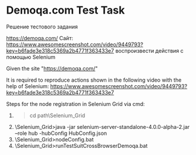 # Demoqa.com Test Task

Решение тестового задания

https://demoqa.com/
   Сайт: https://www.awesomescreenshot.com/video/9449793?key=b6fade3e318c5369a2b4771f363433e7 
   воспроизвести действия с помощью Selenium

Given the site "https://demoqa.com/"

It is required to reproduce actions shown in the following video with the help of Selenium:
https://www.awesomescreenshot.com/video/9449793?key=b6fade3e318c5369a2b4771f363433e7
  
Steps for the node registration in Selenium Grid via cmd:

1) >cd path\Selenium_Grid
2) \Selenium_Grid>java -jar selenium-server-standalone-4.0.0-alpha-2.jar –role hub -hubConfig HubConfig.json
3) \Selenium_Grid>nodeConfig.bat
4) \Selenium_Grid>runTestSuitCrossBrowserDemoqa.bat
